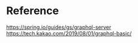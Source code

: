 # Reference

https://spring.io/guides/gs/graphql-server<br>
https://tech.kakao.com/2019/08/01/graphql-basic/
